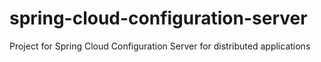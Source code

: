 # spring-cloud-configuration-server
Project for Spring Cloud Configuration Server for distributed applications
